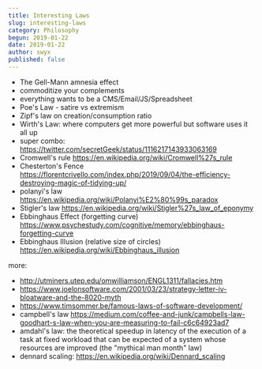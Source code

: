 ```yaml
---
title: Interesting Laws
slug: interesting-laws
category: Philosophy
begun: 2019-01-22
date: 2019-01-22
author: swyx
published: false
---
```


- The Gell-Mann amnesia effect
- commoditize your complements
- everything wants to be a CMS/Email/JS/Spreadsheet
- Poe's Law - satire vs extremism
- Zipf's law on creation/consumption ratio
- Wirth's Law: where computers get more powerful but software uses it all up
- super combo: https://twitter.com/secretGeek/status/1116217143933063169
- Cromwell's rule https://en.wikipedia.org/wiki/Cromwell%27s_rule
- Chesterton's Fence https://florentcrivello.com/index.php/2019/09/04/the-efficiency-destroying-magic-of-tidying-up/
- polanyi's law https://en.wikipedia.org/wiki/Polanyi%E2%80%99s_paradox
- Stigler's law https://en.wikipedia.org/wiki/Stigler%27s_law_of_eponymy
- Ebbinghaus Effect (forgetting curve) https://www.psychestudy.com/cognitive/memory/ebbinghaus-forgetting-curve
- Ebbinghaus Illusion (relative size of circles) https://en.wikipedia.org/wiki/Ebbinghaus_illusion

more:

- http://utminers.utep.edu/omwilliamson/ENGL1311/fallacies.htm
- https://www.joelonsoftware.com/2001/03/23/strategy-letter-iv-bloatware-and-the-8020-myth
- https://www.timsommer.be/famous-laws-of-software-development/
- campbell's law https://medium.com/coffee-and-junk/campbells-law-goodhart-s-law-when-you-are-measuring-to-fail-c6c64923ad7
- amdahl's law: the theoretical speedup in latency of the execution of a task at fixed workload that can be expected of a system whose resources are improved (the "mythical man month" law)
- dennard scaling: https://en.wikipedia.org/wiki/Dennard_scaling
